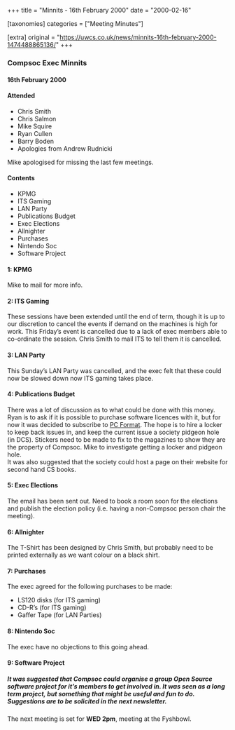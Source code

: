 +++
title = "Minnits - 16th February 2000"
date = "2000-02-16"

[taxonomies]
categories = ["Meeting Minutes"]

[extra]
original = "https://uwcs.co.uk/news/minnits-16th-february-2000-1474488865136/"
+++

### Compsoc Exec Minnits

#### 16th February 2000

#### Attended

  - Chris Smith
  - Chris Salmon
  - Mike Squire
  - Ryan Cullen
  - Barry Boden
  - Apologies from Andrew Rudnicki

Mike apologised for missing the last few meetings.

#### Contents

  - KPMG
  - ITS Gaming
  - LAN Party
  - Publications Budget
  - Exec Elections
  - Allnighter
  - Purchases
  - Nintendo Soc
  - Software Project

#### 1: KPMG

Mike to mail for more info.

#### 2: ITS Gaming

These sessions have been extended until the end of term, though it is up to our discretion to cancel the events if demand on the machines is high for work. This Friday’s event is cancelled due to a lack of exec members able to co-ordinate the session. Chris Smith to mail ITS to tell them it is cancelled.

#### 3: LAN Party

This Sunday’s LAN Party was cancelled, and the exec felt that these could now be slowed down now ITS gaming takes place.

#### 4: Publications Budget

There was a lot of discussion as to what could be done with this money. Ryan is to ask if it is possible to purchase software licences with it, but for now it was decided to subscribe to [PC Format](http://www.pcformat.co.uk). The hope is to hire a locker to keep back issues in, and keep the current issue a society pidgeon hole (in DCS). Stickers need to be made to fix to the magazines to show they are the property of Compsoc. Mike to investigate getting a locker and pidgeon hole.  
It was also suggested that the society could host a page on their website for second hand CS books.

#### 5: Exec Elections

The email has been sent out. Need to book a room soon for the elections and publish the election policy (i.e. having a non-Compsoc person chair the meeting).

#### 6: Allnighter

The T-Shirt has been designed by Chris Smith, but probably need to be printed externally as we want colour on a black shirt.

#### 7: Purchases

The exec agreed for the following purchases to be made:

  - LS120 disks (for ITS gaming)
  - CD-R’s (for ITS gaming)
  - Gaffer Tape (for LAN Parties)

#### 8: Nintendo Soc

The exec have no objections to this going ahead.

#### 9: Software Project

##### It was suggested that Compsoc could organise a group Open Source software project for it’s members to get involved in. It was seen as a long term project, but something that might be useful and fun to do. Suggestions are to be solicited in the next newsletter.

The next meeting is set for ****WED 2pm****, meeting at the Fyshbowl.
